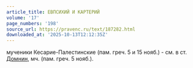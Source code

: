 ```yaml
---
article_title: ЕВПСИХИЙ И КАРТЕРИЙ
volume: '17'
page_numbers: '198'
source_url: https://pravenc.ru/text/187282.html
downloaded_at: '2025-10-13T12:12:35Z'
---
```


мученики Кесарие-Палестинские (пам. греч. 5 и 15 нояб.) - см. в ст. [Домнин](https://pravenc.ru/text/Домнин.html), мч. (пам. греч. 5 нояб.).
